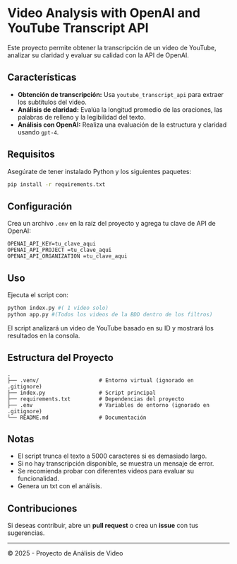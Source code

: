 # Video Analysis with OpenAI and YouTube Transcript API

Este proyecto permite obtener la transcripción de un video de YouTube, analizar su claridad y evaluar su calidad con la API de OpenAI.

## Características

- **Obtención de transcripción:** Usa `youtube_transcript_api` para extraer los subtítulos del video.
- **Análisis de claridad:** Evalúa la longitud promedio de las oraciones, las palabras de relleno y la legibilidad del texto.
- **Análisis con OpenAI:** Realiza una evaluación de la estructura y claridad usando `gpt-4`.

## Requisitos

Asegúrate de tener instalado Python y los siguientes paquetes:

```bash
pip install -r requirements.txt
```

## Configuración

Crea un archivo `.env` en la raíz del proyecto y agrega tu clave de API de OpenAI:

```
OPENAI_API_KEY=tu_clave_aqui
OPENAI_API_PROJECT =tu_clave_aqui
OPENAI_API_ORGANIZATION =tu_clave_aqui
```

## Uso

Ejecuta el script con:

```bash
python index.py #( 1 video solo)
python app.py #(Todos los videos de la BDD dentro de los filtros)

```

El script analizará un video de YouTube basado en su ID y mostrará los resultados en la consola.

## Estructura del Proyecto

```
.
├── .venv/                   # Entorno virtual (ignorado en .gitignore)
├── index.py                 # Script principal
├── requirements.txt         # Dependencias del proyecto
├── .env                     # Variables de entorno (ignorado en .gitignore)
└── README.md                # Documentación
```

## Notas
- El script trunca el texto a 5000 caracteres si es demasiado largo.
- Si no hay transcripción disponible, se muestra un mensaje de error.
- Se recomienda probar con diferentes videos para evaluar su funcionalidad.
- Genera un txt con el análisis. 

## Contribuciones

Si deseas contribuir, abre un **pull request** o crea un **issue** con tus sugerencias.

---

© 2025 - Proyecto de Análisis de Video

